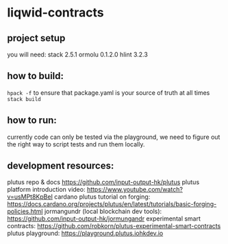 # liqwid-contracts

## project setup

you will need: 
stack 2.5.1 
ormolu 0.1.2.0
hlint 3.2.3

## how to build:
`hpack -f` to ensure that package.yaml is your source of truth at all times
`stack build` 

## how to run:

currently code can only be tested via the playground, we need to figure out the right way to script tests and run them locally.

## development resources:
plutus repo & docs
https://github.com/input-output-hk/plutus
plutus platform introduction video:
https://www.youtube.com/watch?v=usMPt8KpBeI
cardano plutus tutorial on forging:
https://docs.cardano.org/projects/plutus/en/latest/tutorials/basic-forging-policies.html
jormangundr (local blockchain dev tools):
https://github.com/input-output-hk/jormungandr
experimental smart contracts:
https://github.com/robkorn/plutus-experimental-smart-contracts
plutus playground:
https://playground.plutus.iohkdev.io
